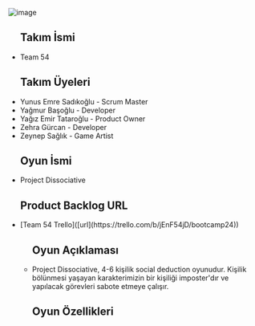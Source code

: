 ![image](https://github.com/ynusemresad/Team-54/assets/113181036/3d5da06c-51de-43d6-b230-001b48f3d565)
<ul>
 <h2> Takım İsmi </h2>
 <li> Team 54 </li>
</ul>
<ul>
 <h2> Takım Üyeleri </h2> 
<li> Yunus Emre Sadıkoğlu - Scrum Master </li>
<li> Yağmur Başoğlu - Developer </li>
<li> Yağız Emir Tataroğlu - Product Owner </li> 
<li> Zehra Gürcan - Developer </li>
<li> Zeynep Sağlık - Game Artist </li>
</ul>
<ul>
<h2> Oyun İsmi </h2>
<li> Project Dissociative </li>
</ul>
<ul>
<h2> Product Backlog URL </h2>
<li> [Team 54 Trello]([url](https://trello.com/b/jEnF54jD/bootcamp24))
</li>
  <ul>
<h2> Oyun Açıklaması </h2>
<li> Project Dissociative, 4-6 kişilik social deduction oyunudur. Kişilik bölünmesi yaşayan karakterimizin bir kişiliği imposter'dır ve yapılacak görevleri sabote etmeye çalışır. </br>
  </li>
  </ul>
  <ul>
<h2> Oyun Özellikleri </h2>
    
  </ul>

